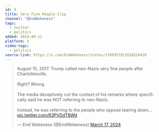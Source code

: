 ```yaml
---
id: 3
title: Very Fine People Clip
channel: "@EndWokeness"
tags:
  - twitter
  - politics
added: 2024-09-11
platform: X
video-tags:
  - politics
source-link: https://x.com/EndWokeness/status/1769357813510226410
---
```


<blockquote class="twitter-tweet" data-media-max-width="560"><p lang="en" dir="ltr">August 15, 2017: Trump called neo-Nazis very fine people after Charlottesville.<br><br>Right? Wrong. <br><br>The media deceptively cut the context of his remarks where specifically said he was NOT referring to neo-Nazis.<br><br>Instead, he was referring to the people who oppose tearing down… <a href="https://t.co/83PVDdTBWd">pic.twitter.com/83PVDdTBWd</a></p>&mdash; End Wokeness (@EndWokeness) <a href="https://twitter.com/EndWokeness/status/1769357813510226410?ref_src=twsrc%5Etfw">March 17, 2024</a></blockquote> <script async src="https://platform.twitter.com/widgets.js" charset="utf-8"></script>